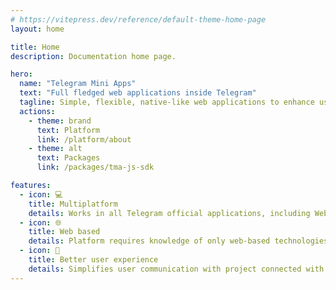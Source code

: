 ```yaml
---
# https://vitepress.dev/reference/default-theme-home-page
layout: home

title: Home
description: Documentation home page.

hero:
  name: "Telegram Mini Apps"
  text: "Full fledged web applications inside Telegram"
  tagline: Simple, flexible, native-like web applications to enhance user experience
  actions:
    - theme: brand
      text: Platform
      link: /platform/about
    - theme: alt
      text: Packages
      link: /packages/tma-js-sdk

features:
  - icon: 💻
    title: Multiplatform
    details: Works in all Telegram official applications, including Web and desktop versions
  - icon: 🌐
    title: Web based
    details: Platform requires knowledge of only web-based technologies
  - icon: 🧑
    title: Better user experience
    details: Simplifies user communication with project connected with Telegram
---
```


